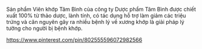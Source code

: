 Sản phẩm Viên khớp Tâm Bình của công ty Dược phẩm Tâm Bình được chiết xuất 100% từ thảo dược, lành tính, có tác dụng hỗ trợ làm giảm các triệu trứng và căn nguyên gây ra nhiều bệnh lý về xương khớp là giải pháp lý tưởng cho người bị bệnh khớp.



https://www.pinterest.com/pin/802555596072982566
